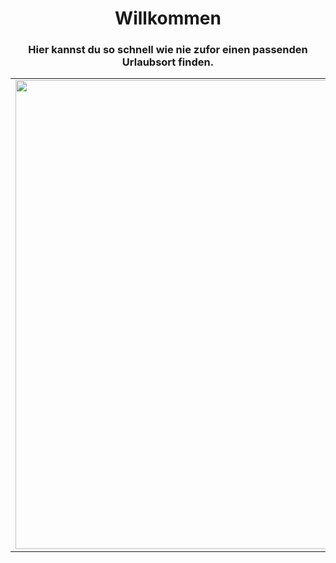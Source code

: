<!DOCTYPE html>
<html lang="de">
  <head>
    <meta charset="utf-8">
    <meta name="viewport" content="width=device-width, initial-scale=1.0">
    <title>Die beste Seite der Welt</title>
  </head>
  <body>
  	<div>
  		<h1 align="center">Willkommen</h1>
  	</div>
  	<div>
  		<h3 align="center">Hier kannst du so schnell wie nie zufor einen passenden Urlaubsort finden.</h3>
  	</div>
    <table border="0" cellpadding="4" width="1200">
      <tr>
        <td>
          <div>
           <img src="bild1.jpg" width="550" height="750">
          </div> 
        </td>
         <td>
          <div>
          <h4>
            Dieser Strand ist etwas ganz besonderes da er so schön und so blau ist.<br>
            Er ist in Sardinien.<br>
            Hinter ihm haust eine sehr hässlige Hotelanlage.
          </h4>
          <p> Würdest du gerne in der Hotelanlage wohnen?<br>
          <input type="radio" name="r1"  onclick="alert('Du Umweltverschmutzer!')" value="Ja">Ja<br>
          <input type="radio" name="r1"  onclick="alert('Gute Entscheidung...')" value="Nein">Nein<br>
          <input type="radio" name="r1"  onclick="alert('Ja oder Nein?')" value="Vielleicht">Vielleicht<br>
        <button onclick="alert('Äähhh... Nö :^)')">
          Hier gehts zu Bildern vom Hotel.
        </button>
        </td>
      </tr>
    </table>
   
  </body>
</html>
